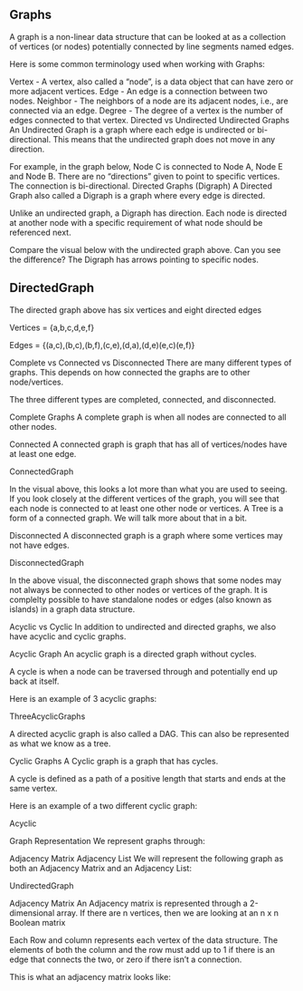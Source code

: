 ## Graphs
A graph is a non-linear data structure that can be looked at as a collection of vertices (or nodes) potentially connected by line segments named edges.

Here is some common terminology used when working with Graphs:

Vertex - A vertex, also called a “node”, is a data object that can have zero or more adjacent vertices.
Edge - An edge is a connection between two nodes.
Neighbor - The neighbors of a node are its adjacent nodes, i.e., are connected via an edge.
Degree - The degree of a vertex is the number of edges connected to that vertex.
Directed vs Undirected
Undirected Graphs
An Undirected Graph is a graph where each edge is undirected or bi-directional. This means that the undirected graph does not move in any direction.

For example, in the graph below, Node C is connected to Node A, Node E and Node B. There are no “directions” given to point to specific vertices. The connection is bi-directional.
Directed Graphs (Digraph)
A Directed Graph also called a Digraph is a graph where every edge is directed.

Unlike an undirected graph, a Digraph has direction. Each node is directed at another node with a specific requirement of what node should be referenced next.

Compare the visual below with the undirected graph above. Can you see the difference? The Digraph has arrows pointing to specific nodes.

## DirectedGraph

The directed graph above has six vertices and eight directed edges

Vertices = {a,b,c,d,e,f}

Edges = {(a,c),(b,c),(b,f),(c,e),(d,a),(d,e)(e,c)(e,f)}

Complete vs Connected vs Disconnected
There are many different types of graphs. This depends on how connected the graphs are to other node/vertices.

The three different types are completed, connected, and disconnected.

Complete Graphs
A complete graph is when all nodes are connected to all other nodes.

Connected
A connected graph is graph that has all of vertices/nodes have at least one edge.

ConnectedGraph

In the visual above, this looks a lot more than what you are used to seeing. If you look closely at the different vertices of the graph, you will see that each node is connected to at least one other node or vertices. A Tree is a form of a connected graph. We will talk more about that in a bit.

Disconnected
A disconnected graph is a graph where some vertices may not have edges.

DisconnectedGraph

In the above visual, the disconnected graph shows that some nodes may not always be connected to other nodes or vertices of the graph. It is complelty possible to have standalone nodes or edges (also known as islands) in a graph data structure.

Acyclic vs Cyclic
In addition to undirected and directed graphs, we also have acyclic and cyclic graphs.

Acyclic Graph
An acyclic graph is a directed graph without cycles.

A cycle is when a node can be traversed through and potentially end up back at itself.

Here is an example of 3 acyclic graphs:

ThreeAcyclicGraphs

A directed acyclic graph is also called a DAG. This can also be represented as what we know as a tree.

Cyclic Graphs
A Cyclic graph is a graph that has cycles.

A cycle is defined as a path of a positive length that starts and ends at the same vertex.

Here is an example of a two different cyclic graph:

Acyclic

Graph Representation
We represent graphs through:

Adjacency Matrix
Adjacency List
We will represent the following graph as both an Adjacency Matrix and an Adjacency List:

UndirectedGraph

Adjacency Matrix
An Adjacency matrix is represented through a 2-dimensional array. If there are n vertices, then we are looking at an n x n Boolean matrix

Each Row and column represents each vertex of the data structure. The elements of both the column and the row must add up to 1 if there is an edge that connects the two, or zero if there isn’t a connection.

This is what an adjacency matrix looks like: